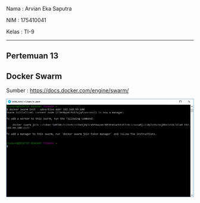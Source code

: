 Nama	: Arvian Eka Saputra

NIM		: 175410041

Kelas	: TI-9

________________________________________

## Pertemuan 13

## Docker Swarm

Sumber : https://docs.docker.com/engine/swarm/

![satu](1.jpg)